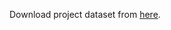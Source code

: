 Download project dataset from [here](https://drive.google.com/open?id=0B7_gL6c-BK-8Z1RjYjVlQlIxOXc).